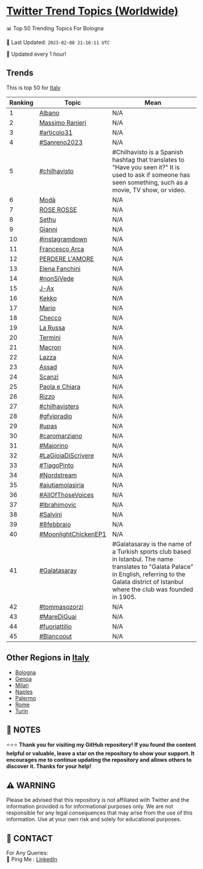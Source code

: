 [Twitter Trend Topics (Worldwide)](https://github.com/ErcinDedeoglu/Twitter-Trend-Topics)
==========


📊 Top 50 Trending Topics For Bologna

📆 Last Updated: `2023-02-08 21:16:11 UTC`

🔧 Updated every 1 hour!


## Trends

This is top 50 for [Italy](</Italy>)

| Ranking | Topic | Mean |
| ------- | ------------ | ------------ |
| 1 | [Albano](http://twitter.com/search?q=Albano) | N/A |
| 2 | [Massimo Ranieri](http://twitter.com/search?q=Massimo+Ranieri) | N/A |
| 3 | [#articolo31](http://twitter.com/search?q=%23articolo31) | N/A |
| 4 | [#Sanreno2023](http://twitter.com/search?q=%23Sanreno2023) | N/A |
| 5 | [#chilhavisto](http://twitter.com/search?q=%23chilhavisto) | #Chilhavisto is a Spanish hashtag that translates to "Have you seen it?" It is used to ask if someone has seen something, such as a movie, TV show, or video. |
| 6 | [Modà](http://twitter.com/search?q=Mod%c3%a0) | N/A |
| 7 | [ROSE ROSSE](http://twitter.com/search?q=ROSE+ROSSE) | N/A |
| 8 | [Sethu](http://twitter.com/search?q=Sethu) | N/A |
| 9 | [Gianni](http://twitter.com/search?q=Gianni) | N/A |
| 10 | [#instagramdown](http://twitter.com/search?q=%23instagramdown) | N/A |
| 11 | [Francesco Arca](http://twitter.com/search?q=Francesco+Arca) | N/A |
| 12 | [PERDERE L'AMORE](http://twitter.com/search?q=PERDERE+L%27AMORE) | N/A |
| 13 | [Elena Fanchini](http://twitter.com/search?q=Elena+Fanchini) | N/A |
| 14 | [#nonSiVede](http://twitter.com/search?q=%23nonSiVede) | N/A |
| 15 | [J-Ax](http://twitter.com/search?q=J-Ax) | N/A |
| 16 | [Kekko](http://twitter.com/search?q=Kekko) | N/A |
| 17 | [Mario](http://twitter.com/search?q=Mario) | N/A |
| 18 | [Checco](http://twitter.com/search?q=Checco) | N/A |
| 19 | [La Russa](http://twitter.com/search?q=La+Russa) | N/A |
| 20 | [Termini](http://twitter.com/search?q=Termini) | N/A |
| 21 | [Macron](http://twitter.com/search?q=Macron) | N/A |
| 22 | [Lazza](http://twitter.com/search?q=Lazza) | N/A |
| 23 | [Assad](http://twitter.com/search?q=Assad) | N/A |
| 24 | [Scanzi](http://twitter.com/search?q=Scanzi) | N/A |
| 25 | [Paola e Chiara](http://twitter.com/search?q=Paola+e+Chiara) | N/A |
| 26 | [Rizzo](http://twitter.com/search?q=Rizzo) | N/A |
| 27 | [#chilhavisters](http://twitter.com/search?q=%23chilhavisters) | N/A |
| 28 | [#gfvipradio](http://twitter.com/search?q=%23gfvipradio) | N/A |
| 29 | [#upas](http://twitter.com/search?q=%23upas) | N/A |
| 30 | [#caromarziano](http://twitter.com/search?q=%23caromarziano) | N/A |
| 31 | [#Majorino](http://twitter.com/search?q=%23Majorino) | N/A |
| 32 | [#LaGioiaDiScrivere](http://twitter.com/search?q=%23LaGioiaDiScrivere) | N/A |
| 33 | [#TiagoPinto](http://twitter.com/search?q=%23TiagoPinto) | N/A |
| 34 | [#Nordstream](http://twitter.com/search?q=%23Nordstream) | N/A |
| 35 | [#aiutiamolasiria](http://twitter.com/search?q=%23aiutiamolasiria) | N/A |
| 36 | [#AllOfThoseVoices](http://twitter.com/search?q=%23AllOfThoseVoices) | N/A |
| 37 | [#Ibrahimovic](http://twitter.com/search?q=%23Ibrahimovic) | N/A |
| 38 | [#Salvini](http://twitter.com/search?q=%23Salvini) | N/A |
| 39 | [#8febbraio](http://twitter.com/search?q=%238febbraio) | N/A |
| 40 | [#MoonlightChickenEP1](http://twitter.com/search?q=%23MoonlightChickenEP1) | N/A |
| 41 | [#Galatasaray](http://twitter.com/search?q=%23Galatasaray) | #Galatasaray is the name of a Turkish sports club based in Istanbul. The name translates to "Galata Palace" in English, referring to the Galata district of Istanbul where the club was founded in 1905. |
| 42 | [#tommasozorzi](http://twitter.com/search?q=%23tommasozorzi) | N/A |
| 43 | [#MareDiGuai](http://twitter.com/search?q=%23MareDiGuai) | N/A |
| 44 | [#fuoriattilio](http://twitter.com/search?q=%23fuoriattilio) | N/A |
| 45 | [#Blancoout](http://twitter.com/search?q=%23Blancoout) | N/A |



## Other Regions in [Italy](</Italy>)

* [Bologna](</Italy/Bologna.md>)
* [Genoa](</Italy/Genoa.md>)
* [Milan](</Italy/Milan.md>)
* [Naples](</Italy/Naples.md>)
* [Palermo](</Italy/Palermo.md>)
* [Rome](</Italy/Rome.md>)
* [Turin](</Italy/Turin.md>)



## 📝 NOTES

⭐⭐⭐ **Thank you for visiting my GitHub repository! If you found the content helpful or valuable, leave a star on the repository to show your support. It encourages me to continue updating the repository and allows others to discover it. Thanks for your help!**


## ⚠️ WARNING

Please be advised that this repository is not affiliated with Twitter and the information provided is for informational purposes only. We are not responsible for any legal consequences that may arise from the use of this information. Use at your own risk and solely for educational purposes.


## 📨 CONTACT

 For Any Queries:  
            🏓 Ping Me : [LinkedIn](https://www.linkedin.com/in/ercindedeoglu/)
